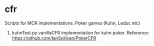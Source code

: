 # cfr
Scripts for MCR implementations. Poker games (Kuhn, Leduc etc)

1. kuhnTest.py vanillaCFR implementation for kuhn poker. Reference: https://github.com/IanSullivan/PokerCFR
   
